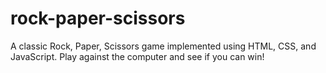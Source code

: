 # rock-paper-scissors
A classic Rock, Paper, Scissors game implemented using HTML, CSS, and JavaScript. Play against the computer and see if you can win!
